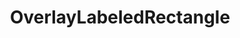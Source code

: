 ---
title: "OverlayLabeledRectangle"
description: "Overlays an bitmap on top of an image."
icon: "activity_zone"
weight: 4120000000000
draft: false
---